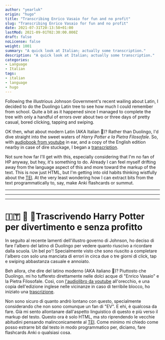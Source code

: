 ```yaml
---
author: "yearluk"
origin: "hugo"
title: "Transcribing Enrico Vasaio for fun and no profit"
slug: "Transcribing Enrico Vasaio for fun and no profit"
date: 2021-07-31T20:13:58+01:00
lastMod: 2021-09-01T02:30:00.000Z
draft: false
noLicense: false
weight: 1001
summary: "A quick look at Italian; actually some transcription."
description: "A quick look at Italian; actually some transcription."
categories:
- Language
- Italian
tags:
- italian
- language
- hugo
---
```



Following the illustrious Johnson Government's recent wailing about Latin, I decided to do the Duolingo Latin tree to see how much I could remember from school. Quite a bit as it happened since I managed to complete the tree with only a handful of errors over about two or three days of pretty casual, bored clicking, tapping and swiping.

OK then, what about modern Latin (AKA Italian 🤣)? Rather than Duolingo, I'd dive straight into the sweet waters of *Harry Potter e la Pietra Filosofale*. So, with [audiobook from youtube](https://www.youtube.com/watch?v=W8WKLnNf4EA&origin=https://stephen.yearl.us) in ear, and a copy of the English edition nearby in case of dire stuckage, I began a [transcription](/pietra-filosofale/).

Not sure how far I'll get with this, especially considering that I'm no fan of HP anyway, but hey, it's something to do. Already I can feel myself drifting away from the language aspect of this and more toward the markup of the text. This is now just HTML, but I'm getting into old habits thinking wistfully about the [TEI](https://www.tei-c.org). At the very least wondering  how I can extract bits from the text programmatically to, say, make Anki flashcards or summut. 

----
----
----
 # 🇮🇹 🍕 🍷Trascrivendo Harry Potter per divertimento e senza profitto

In seguito al recente lamenti dell'illustro governo di Johnson, ho deciso di fare l'albero del latino di Duolingo per vedere quanto riuscivo a ricordare dalla scuola. Un bel po'! Specialmente visto che sono riuscito a completare l'albero con solo una manciata di errori in circa due o tre giorni di click, tap e swiping abbastanza casuale e annoiato.

Beh allora, che dire del latino moderno (AKA italiano 🤣)? Piuttosto che Duolingo, mi ho tuffereto direttamente nelle dolci acque di "Enrico Vasaio" e la Pietra Filosofale. Così, con [l'audiolibro da youtube](https://www.youtube.com/watch?v=W8WKLnNf4EA&origin=https://stephen.yearl.us) all'orecchio, e una copia dell'edizione inglese nelle vicinanze in caso di terribile blocco, ho iniziato una [trascrizione](/pietra-filosofale/).

Non sono sicuro di quanto andrò lontano con questo, specialmente considerando che non sono comunque un fan di "EV". E ehi, è qualcosa da fare. Già mi sento allontanare dall'aspetto linguistico di questo e più verso il markup del testo. Questo ora è solo HTML, ma sto riprendendo le vecchie abitudini pensando malinconicamente al [TEI](https://www.tei-c.org). Come minimo mi chiedo come posso estrarre bit dal testo in modo programmatico per, diciamo, fare flashcards Anki o qualsiasi cosa.